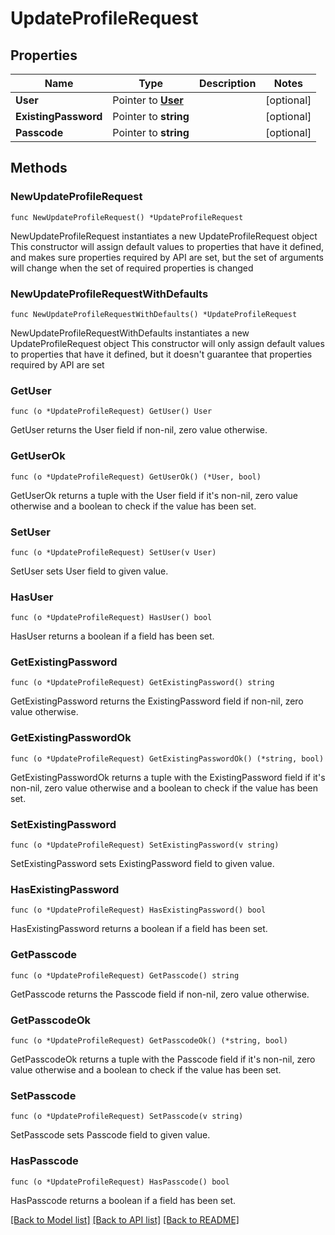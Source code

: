 # UpdateProfileRequest

## Properties

Name | Type | Description | Notes
------------ | ------------- | ------------- | -------------
**User** | Pointer to [**User**](User.md) |  | [optional] 
**ExistingPassword** | Pointer to **string** |  | [optional] 
**Passcode** | Pointer to **string** |  | [optional] 

## Methods

### NewUpdateProfileRequest

`func NewUpdateProfileRequest() *UpdateProfileRequest`

NewUpdateProfileRequest instantiates a new UpdateProfileRequest object
This constructor will assign default values to properties that have it defined,
and makes sure properties required by API are set, but the set of arguments
will change when the set of required properties is changed

### NewUpdateProfileRequestWithDefaults

`func NewUpdateProfileRequestWithDefaults() *UpdateProfileRequest`

NewUpdateProfileRequestWithDefaults instantiates a new UpdateProfileRequest object
This constructor will only assign default values to properties that have it defined,
but it doesn't guarantee that properties required by API are set

### GetUser

`func (o *UpdateProfileRequest) GetUser() User`

GetUser returns the User field if non-nil, zero value otherwise.

### GetUserOk

`func (o *UpdateProfileRequest) GetUserOk() (*User, bool)`

GetUserOk returns a tuple with the User field if it's non-nil, zero value otherwise
and a boolean to check if the value has been set.

### SetUser

`func (o *UpdateProfileRequest) SetUser(v User)`

SetUser sets User field to given value.

### HasUser

`func (o *UpdateProfileRequest) HasUser() bool`

HasUser returns a boolean if a field has been set.

### GetExistingPassword

`func (o *UpdateProfileRequest) GetExistingPassword() string`

GetExistingPassword returns the ExistingPassword field if non-nil, zero value otherwise.

### GetExistingPasswordOk

`func (o *UpdateProfileRequest) GetExistingPasswordOk() (*string, bool)`

GetExistingPasswordOk returns a tuple with the ExistingPassword field if it's non-nil, zero value otherwise
and a boolean to check if the value has been set.

### SetExistingPassword

`func (o *UpdateProfileRequest) SetExistingPassword(v string)`

SetExistingPassword sets ExistingPassword field to given value.

### HasExistingPassword

`func (o *UpdateProfileRequest) HasExistingPassword() bool`

HasExistingPassword returns a boolean if a field has been set.

### GetPasscode

`func (o *UpdateProfileRequest) GetPasscode() string`

GetPasscode returns the Passcode field if non-nil, zero value otherwise.

### GetPasscodeOk

`func (o *UpdateProfileRequest) GetPasscodeOk() (*string, bool)`

GetPasscodeOk returns a tuple with the Passcode field if it's non-nil, zero value otherwise
and a boolean to check if the value has been set.

### SetPasscode

`func (o *UpdateProfileRequest) SetPasscode(v string)`

SetPasscode sets Passcode field to given value.

### HasPasscode

`func (o *UpdateProfileRequest) HasPasscode() bool`

HasPasscode returns a boolean if a field has been set.


[[Back to Model list]](../README.md#documentation-for-models) [[Back to API list]](../README.md#documentation-for-api-endpoints) [[Back to README]](../README.md)


